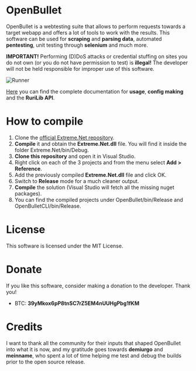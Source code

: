 # OpenBullet
OpenBullet is a webtesting suite that allows to perform requests towards a target webapp and offers a lot of tools to work with the results. This software can be used for **scraping** and **parsing data**, automated **pentesting**, unit testing through **selenium** and much more.

**IMPORTANT!** Performing (D)DoS attacks or credential stuffing on sites you do not own (or you do not have permission to test) is **illegal!** The developer will not be held responsible for improper use of this software.

![Runner](https://i.imgur.com/vb8OUfr.jpg)

[Here](https://openbullet.github.io) you can find the complete documentation for **usage**, **config making** and the **RuriLib API**.

# How to compile
1. Clone the [official Extreme.Net repository](https://github.com/nickolasKrayn/Extreme.Net).
2. **Compile** it and obtain the **Extreme.Net.dll** file. You will find it inside the folder Extreme.Net/bin/Debug.
3. **Clone this repository** and open it in Visual Studio.
4. Right click on each of the 3 projects and from the menu select **Add > Reference**.
5. Add the previously compiled **Extreme.Net.dll** file and click OK.
6. Switch to **Release** mode for a much cleaner output.
7. **Compile** the solution (Visual Studio will fetch all the missing nuget packages).
8. You can find the compiled projects under OpenBullet/bin/Release and OpenBulletCLI/bin/Release.

# License
This software is licensed under the MIT License.

# Donate
If you like this software, consider making a donation to the developer. Thank you!
- BTC: **39yMkox6pP8tnSC7rZ5EM4nUUHgPbg1fKM**

# Credits
I want to thank all the community for their inputs that shaped OpenBullet into what it is now, and my gratitude goes towards **demiurgo** and **meinname**, who spent a lot of time helping me test and debug the builds prior to the open source release.
